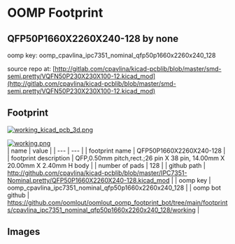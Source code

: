 # OOMP Footprint  
## QFP50P1660X2260X240-128  by none  
  
oomp key: oomp_cpavlina_ipc7351_nominal_qfp50p1660x2260x240_128  
  
source repo at: [http://gitlab.com/cpavlina/kicad-pcblib/blob/master/smd-semi.pretty/VQFN50P230X230X100-12.kicad_mod](http://gitlab.com/cpavlina/kicad-pcblib/blob/master/smd-semi.pretty/VQFN50P230X230X100-12.kicad_mod)  
## Footprint  
  
[![working_kicad_pcb_3d.png](working_kicad_pcb_3d_600.png)](working_kicad_pcb_3d.png)  
  
[![working.png](working_600.png)](working.png)  
| name | value | 
| --- | --- | 
| footprint name | QFP50P1660X2260X240-128 | 
| footprint description | QFP,0.50mm pitch,rect.;26 pin X 38 pin, 14.00mm X 20.00mm X 2.40mm H body | 
| number of pads | 128 | 
| github path | http://github.com/cpavlina/kicad-pcblib/blob/master/IPC7351-Nominal.pretty/QFP50P1660X2260X240-128.kicad_mod | 
| oomp key | oomp_cpavlina_ipc7351_nominal_qfp50p1660x2260x240_128 | 
| oomp bot github | https://github.com/oomlout/oomlout_oomp_footprint_bot/tree/main/footprints/cpavlina_ipc7351_nominal_qfp50p1660x2260x240_128/working | 
## Images  
